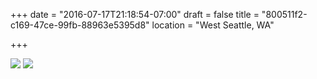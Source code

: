 +++
date = "2016-07-17T21:18:54-07:00"
draft = false
title = "800511f2-c169-47ce-99fb-88963e5395d8"
location = "West Seattle, WA"

+++

![](https://d17enza3bfujl8.cloudfront.net/20160717_01_112.jpg)
![](https://d17enza3bfujl8.cloudfront.net/20160717_01_96.jpg)
